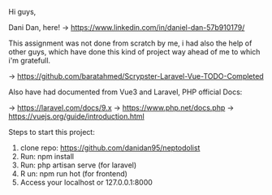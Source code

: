 Hi guys, 

Dani Dan, here! ->  https://www.linkedin.com/in/daniel-dan-57b910179/

This assignment was not done from scratch by me, i had also the help of other guys, which have done this kind of project way ahead of me to which i'm gratefull.

-> https://github.com/baratahmed/Scrypster-Laravel-Vue-TODO-Completed

Also have had documented from Vue3 and Laravel, PHP official Docs:

-> https://laravel.com/docs/9.x
-> https://www.php.net/docs.php
-> https://vuejs.org/guide/introduction.html

Steps to start this project:

1. clone repo: https://github.com/danidan95/neptodolist
2. Run: npm install
3. Run: php artisan serve (for laravel)
4. R un: npm run hot (for frontend)
5. Access your localhost or 127.0.0.1:8000